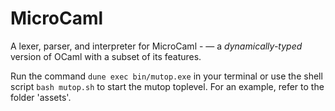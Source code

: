 # MicroCaml 

A lexer, parser, and interpreter for MicroCaml -  — a *dynamically-typed* version of OCaml with a subset of its features.

Run the command `dune exec bin/mutop.exe` in your terminal or use the shell script `bash mutop.sh` to start the mutop toplevel.
For an example, refer to the folder 'assets'.
